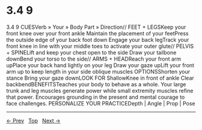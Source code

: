 # 3.4 9

3.4 9
CUESVerb » Your » Body Part » Direction// FEET + LEGSKeep your front knee over your front ankle Maintain the placement of your feetPress the outside edge of your back foot down Engage your back legTrack your front knee in line with your middle toes to activate your outer glute// PELVIS + SPINELift and keep your chest open to the side Draw your tailbone downBend your torso to the side// ARMS + HEADReach your front arm upPlace your back hand lightly on your leg Draw your gaze upLift your front arm up to keep length in your side oblique muscles
OPTIONSShorten your stance Bring your gaze downLOOK FOR ShallowKnee in front of ankle Clear backbendBENEFITSTeaches your body to behave as a whole. Your large trunk and leg muscles generate power while small extremity muscles refine that power. Encourages grounding in the present and mental courage to face challenges.
PERSONALIZE YOUR PRACTICEDepth | Angle | Prop | Pose


---
[← Prev](/pages/page-099.md) &nbsp; [Top](/index.md) &nbsp; [Next →](/pages/page-101.md)
